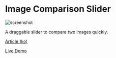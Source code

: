 # Image Comparison Slider

![screenshot](https://blog.kakaocdn.net/dn/cs88p1/btqJFZCXLKG/6W1OSiuykdc8D5k4pEuRe1/img.png?original)

A draggable slider to compare two images quickly.

[Article (ko)](https://marshall-ku.com/web/tips/before-after-%ec%9d%b4%eb%af%b8%ec%a7%80-%ec%8a%ac%eb%9d%bc%ec%9d%b4%eb%8d%94)

[Live Demo](https://marshall-ku.github.io/Image-Comparison-Slider/examples)
